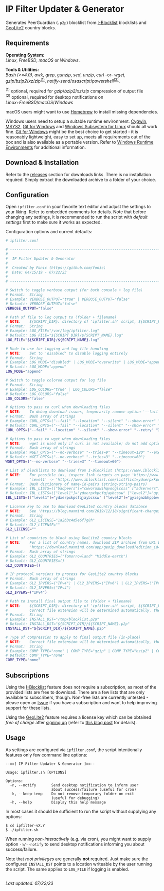 # IP Filter Updater &amp; Generator
Generates PeerGuardian (`.p2p`) blocklist from [I-Blocklist](https://www.iblocklist.com/) blocklists and [GeoLite2](https://dev.maxmind.com/geoip/geoip2/geolite2/) country blocks.

## Requirements
**Operating System:**<br/>
_Linux_, _FreeBSD_, _macOS_ or _Windows_.

**Tools & Utilities:**<br/>
_Bash (>=4.0)_, _awk_, _grep_, _gunzip_, _sed_, _unzip_, _curl_ -or- _wget_, _gzip_/_bzip2_/_xz_/_zip_<sup>[(1)](#footnote1)</sup>, _notify-send_/_osascript_/_powershell_<sup>[(2)](#footnote2)</sup>.

<sup><a name="footnote1">(1)</a></sup> optional, required for _gzip_/_bzip2_/_xz_/_zip_ compression of output file<br/>
<sup><a name="footnote2">(2)</a></sup> optional, required for desktop notifications on _Linux_+_FreeBSD_/_macOS_/_Windows_<br/>

macOS users might want to use [Homebrew](https://brew.sh/) to install missing dependencies.

Windows users need to setup a suitable runtime environment. [Cygwin](https://www.cygwin.com/), [MSYS2](https://www.msys2.org/), [Git for Windows](https://git-scm.com/download/win) and [Windows Subsystem for Linux](https://learn.microsoft.com/en-us/windows/wsl/about) should all work fine. [Git for Windows](https://git-scm.com/download/win) might be the best choice to get started - it is reasonably lightweight, easy to set up, meets all requirements out of the box and is also available as a portable version. Refer to [Windows Runtime Environments](https://github.com/fonic/ipfilter/blob/master/Windows%20Runtime%20Environments.md) for additional information.

## Download & Installation
Refer to the [releases](https://github.com/fonic/ipfilter/releases) section for downloads links. There is no installation required. Simply extract the downloaded archive to a folder of your choice.

## Configuration
Open `ipfilter.conf` in your favorite text editor and adjust the settings to your liking. Refer to embedded comments for details. Note that before changing any settings, it is recommended to run the script with *default settings* first to make sure it works as expected.

Configuration options and current defaults:
```sh
# ipfilter.conf

# ------------------------------------------------------------------------------
#                                                                              -
#  IP Filter Updater & Generator                                               -
#                                                                              -
#  Created by Fonic (https://github.com/fonic)                                 -
#  Date: 04/15/19 - 07/22/23                                                   -
#                                                                              -
# ------------------------------------------------------------------------------

# Switch to toggle verbose output (for both console + log file)
# Format:  String
# Example: VERBOSE_OUTPUT="true" | VERBOSE_OUTPUT="false"
# Default: VERBOSE_OUTPUT="false"
VERBOSE_OUTPUT="false"

# Path of file to log output to (folder + filename)
# NOTE:    ${SCRIPT_DIR}: directory of 'ipfilter.sh' script, ${SCRIPT_NAME}: filename of 'ipfilter.sh' script without extension
# Format:  String
# Example: LOG_FILE="/var/log/ipfilter.log"
# Default: LOG_FILE="${SCRIPT_DIR}/${SCRIPT_NAME}.log"
LOG_FILE="${SCRIPT_DIR}/${SCRIPT_NAME}.log"

# Mode to use for logging and log file handling
# NOTE:    Set to 'disabled' to disable logging entirely
# Format:  String
# Example: LOG_MODE="disabled" | LOG_MODE="overwrite" | LOG_MODE="append"
# Default: LOG_MODE="append"
LOG_MODE="append"

# Switch to toggle colored output for log file
# Format:  String
# Example: LOG_COLORS="true" | LOG_COLORS="false"
# Default: LOG_COLORS="false"
LOG_COLORS="false"

# Options to pass to curl when downloading files
# NOTE:    To debug download issues, temporarily remove option '--fail' and check contents of downloaded files for server messages
# Format:  Bash array of strings
# Example: CURL_OPTS=("--fail" "--location" "--silent" "--show-error" "--retry" "8" "--connect-timeout" "120" "--proxy" "<protocol>://<host>:<port>")
# Default: CURL_OPTS=("--fail" "--location" "--silent" "--show-error" "--retry" "2" "--connect-timeout" "60")
CURL_OPTS=("--fail" "--location" "--silent" "--show-error" "--retry" "2" "--connect-timeout" "60")

# Options to pass to wget when downloading files
# NOTE:    wget is used only if curl is not available; do not add option '--quiet' here as this will also suppress error messages
# Format:  Bash array of strings
# Example: WGET_OPTS=("--no-verbose" "--tries=9" "--timeout=120" "--execute" "use_proxy=yes" "--execute" "http_proxy=<host>:<port>")
# Default: WGET_OPTS=("--no-verbose" "--tries=3" "--timeout=60")
WGET_OPTS=("--no-verbose" "--tries=3" "--timeout=60")

# List of blocklists to download from I-Blocklist (https://www.iblocklist.com/lists)
# NOTE:    For possible ids, inspect link targets on page 'https://www.iblocklist.com/lists', e.g.
#          'level1' -> 'https://www.iblocklist.com/list?list=ydxerpxkpcfqjaybcssw' -> id is 'ydxerpxkpcfqjaybcssw'
# Format:  Bash dictionary of name-id-pairs (string-string-pairs)
# Example: IBL_LISTS=(["badpeers"]="cwworuawihqvocglcoss" ["adservers"]="zhogegszwduurnvsyhdf")
# Default: IBL_LISTS=(["level1"]="ydxerpxkpcfqjaybcssw" ["level2"]="gyisgnzbhppbvsphucsw" ["level3"]="uwnukjqktoggdknzrhgh")
IBL_LISTS=(["level1"]="ydxerpxkpcfqjaybcssw" ["level2"]="gyisgnzbhppbvsphucsw" ["level3"]="uwnukjqktoggdknzrhgh")

# License key to use to download GeoLite2 country blocks database
# NOTE:    See 'https://blog.maxmind.com/2019/12/18/significant-changes-to-accessing-and-using-geolite2-databases/' for details
# Format:  String
# Example: GL2_LICENSE="1a2b3c4d5e6f7g8h"
# Default: GL2_LICENSE=""
GL2_LICENSE=""

# List of countries to block using GeoLite2 country blocks
# NOTE:    For a list of country names, download ZIP archive from URL below and inspect file 'geolite2-country-locations-en.csv':
#          'https://download.maxmind.com/app/geoip_download?edition_id=GeoLite2-Country-CSV&license_key=<your-gl2-license-key>&suffix=zip'
# Format:  Bash array of strings
# Example: GL2_COUNTRIES=("Tomorrowland" "Middle-earth")
# Default: GL2_COUNTRIES=()
GL2_COUNTRIES=()

# IP protocol versions to process for GeoLite2 country blocks
# Format:  Bash array of strings
# Example: GL2_IPVERS=("IPv4") | GL2_IPVERS=("IPv6") | GL2_IPVERS=("IPv4" "IPv6")
# Default: GL2_IPVERS=("IPv4")
GL2_IPVERS=("IPv4")

# Path to install final output file to (folder + filename)
# NOTE:    ${SCRIPT_DIR}: directory of 'ipfilter.sh' script, ${SCRIPT_NAME}: filename of 'ipfilter.sh' script without extension
#          Correct file extension will be determined automatically, there is no need to modify this when changing COMP_TYPE
# Format:  String
# Example: INSTALL_DST="/tmp/blocklist.p2p"
# Default: INSTALL_DST="${SCRIPT_DIR}/${SCRIPT_NAME}.p2p"
INSTALL_DST="${SCRIPT_DIR}/${SCRIPT_NAME}.p2p"

# Type of compression to apply to final output file (in-place)
# NOTE:    Correct file extension will be determined automatically, there is no need to modify INSTALL_DST when changing this
# Format:  String
# Example: COMP_TYPE="none" | COMP_TYPE="gzip" | COMP_TYPE="bzip2" | COMP_TYPE="xz" | COMP_TYPE="zip"
# Default: COMP_TYPE="none"
COMP_TYPE="none"
```

## Subscriptions
Using the [I-Blocklist](https://www.iblocklist.com/) feature does not require a subscription, as most of the provided lists are free to download. There are a few lists that are only available to subscribers, though. Non-free lists are currently untested - please open an [Issue](https://github.com/fonic/ipfilter/issues) if you have a subscription and want to help improving support for these lists.

Using the [GeoLite2](https://dev.maxmind.com/geoip/geoip2/geolite2/) feature requires a license key which can be obtained *free of charge* after [signing up](https://www.maxmind.com/en/geolite2/signup) (refer to [this blog post](https://blog.maxmind.com/2019/12/18/significant-changes-to-accessing-and-using-geolite2-databases/) for details).

## Usage
As settings are configured via `ipfilter.conf`, the script intentionally features only few command line options:
```
--==[ IP Filter Updater & Generator ]==--

Usage: ipfilter.sh [OPTIONS]

Options:
  -n, --notify       Send desktop notification to inform user
                     about success/failure (useful for cron)
  -k, --keep-temp    Do not remove temporary folder on exit
                     (useful for debugging)
  -h, --help         Display this help message
```

In most cases it should be sufficient to run the script without supplying any options:
```
$ cd ipfilter-vX.Y
$ ./ipfilter.sh
```

When running _non-interactively_ (e.g. via cron), you might want to supply option `-n/--notify` to send desktop notifications informing you about success/failure.

Note that *root privileges* are generally **not** required. Just make sure the configured `INSTALL_DST` points to a location writeable by the user running the script. The same applies to `LOG_FILE` if logging is enabled.

##

_Last updated: 07/22/23_
